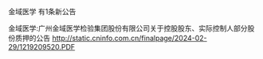金域医学 有1条新公告 

金域医学:广州金域医学检验集团股份有限公司关于控股股东、实际控制人部分股份质押的公告 http://static.cninfo.com.cn/finalpage/2024-02-29/1219209520.PDF 

